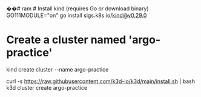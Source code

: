 ��#   r a m 
 # Install kind (requires Go or download binary)
GO111MODULE="on" go install sigs.k8s.io/kind@v0.29.0  
# Create a cluster named 'argo-practice'
kind create cluster --name argo-practice  


curl -s https://raw.githubusercontent.com/k3d-io/k3d/main/install.sh | bash  
k3d cluster create argo-practice
 

